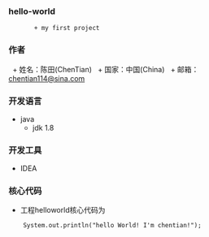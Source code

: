 ### hello-world
           + my first project

### 作者
   + 姓名：陈田(ChenTian)
   + 国家：中国(China)
   + 邮箱：chentian114@sina.com

### 开发语言
   + java
     - jdk 1.8

### 开发工具
   + IDEA

### 核心代码
   + 工程helloworld核心代码为
   ```
       System.out.println("hello World! I'm chentian!");
   ```
